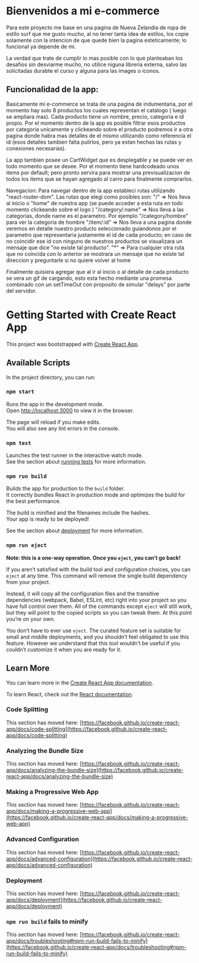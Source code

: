 # Bienvenidos a mi e-commerce

Para este proyecto me base en una pagina de Nueva Zelandia de ropa de estilo surf que me gusto mucho, al no tener tanta idea de estilos, los copie solamente con la intencion de que quede bien la pagina esteticamente; lo funcional ya depende de mi.

La verdad que trate de cumplir lo mas posible con lo que planteaban los desafios sin desviarme mucho, no utilice niguna libreria externa, salvo las solicitadas durabte el curso y alguna para las images o iconos.

## Funcionalidad de la app:

Basicamente mi e-commerce se trata de una pagina de indumentaria, por el momento hay solo 8 productos los cuales representan el catalogo ( luego se ampliara mas). Cada producto tiene un nombre, precio, categoria e id propio. Por el momento dentro de la app es posible filtrar esos productos por categoria unicamente y clickeando sobre el producto podremos ir a otra pagina donde habra mas detalles de el mismo utilizando como referencia el id (esos detalles tambien falta pulirlos, pero ya estan hechas las rutas y conexiones necesarias).

La app tambien posee un CartWidget que es desplegable y se puede ver en todo momento que se desee. Por el momento tiene hardcodeado unos items por default; pero pronto servira para mostrar una previsualizacion de todos los items que se hayan agregado al carro para finalmente comprarlos.

Navegacion:
Para navegar dentro de la app estableci rutas utilizando "react-router-dom". Las rutas que elegi como posibles son: "/" => Nos lleva al inicio o "home" de nuestra app (se puede acceder a esta ruta en todo momento clickeando sobre el logo ) "/category/:name" => Nos lleva a las categorias, donde name es el parametro. Por ejemplo "/category/hombre" para ver la categoria de hombre "/item/:id" => Nos lleva a una pagina donde veremos en detalle nuestro producto seleccionado guiandonos por el parametro que representaria justamente el id de cada producto; en caso de no coincidir ese id con ninguno de nuestros productos se visualizara un mensaje que dice "no existe tal producto". "*" => Para cualquier otra ruta que no coincida con lo anterior se mostrara un mensaje que no existe tal direccion y preguntarle si no quiere volver al home

Finalmente quisiera agregar que al ir al inicio o al detalle de cada producto se vera un gif de cargando, esto esta hecho mediante una promesa combinado con un setTimeOut con proposito de simular "delays" por parte del servidor.


# Getting Started with Create React App

This project was bootstrapped with [Create React App](https://github.com/facebook/create-react-app).

## Available Scripts

In the project directory, you can run:

### `npm start`

Runs the app in the development mode.\
Open [http://localhost:3000](http://localhost:3000) to view it in the browser.

The page will reload if you make edits.\
You will also see any lint errors in the console.

### `npm test`

Launches the test runner in the interactive watch mode.\
See the section about [running tests](https://facebook.github.io/create-react-app/docs/running-tests) for more information.

### `npm run build`

Builds the app for production to the `build` folder.\
It correctly bundles React in production mode and optimizes the build for the best performance.

The build is minified and the filenames include the hashes.\
Your app is ready to be deployed!

See the section about [deployment](https://facebook.github.io/create-react-app/docs/deployment) for more information.

### `npm run eject`

**Note: this is a one-way operation. Once you `eject`, you can’t go back!**

If you aren’t satisfied with the build tool and configuration choices, you can `eject` at any time. This command will remove the single build dependency from your project.

Instead, it will copy all the configuration files and the transitive dependencies (webpack, Babel, ESLint, etc) right into your project so you have full control over them. All of the commands except `eject` will still work, but they will point to the copied scripts so you can tweak them. At this point you’re on your own.

You don’t have to ever use `eject`. The curated feature set is suitable for small and middle deployments, and you shouldn’t feel obligated to use this feature. However we understand that this tool wouldn’t be useful if you couldn’t customize it when you are ready for it.

## Learn More

You can learn more in the [Create React App documentation](https://facebook.github.io/create-react-app/docs/getting-started).

To learn React, check out the [React documentation](https://reactjs.org/).

### Code Splitting

This section has moved here: [https://facebook.github.io/create-react-app/docs/code-splitting](https://facebook.github.io/create-react-app/docs/code-splitting)

### Analyzing the Bundle Size

This section has moved here: [https://facebook.github.io/create-react-app/docs/analyzing-the-bundle-size](https://facebook.github.io/create-react-app/docs/analyzing-the-bundle-size)

### Making a Progressive Web App

This section has moved here: [https://facebook.github.io/create-react-app/docs/making-a-progressive-web-app](https://facebook.github.io/create-react-app/docs/making-a-progressive-web-app)

### Advanced Configuration

This section has moved here: [https://facebook.github.io/create-react-app/docs/advanced-configuration](https://facebook.github.io/create-react-app/docs/advanced-configuration)

### Deployment

This section has moved here: [https://facebook.github.io/create-react-app/docs/deployment](https://facebook.github.io/create-react-app/docs/deployment)

### `npm run build` fails to minify

This section has moved here: [https://facebook.github.io/create-react-app/docs/troubleshooting#npm-run-build-fails-to-minify](https://facebook.github.io/create-react-app/docs/troubleshooting#npm-run-build-fails-to-minify)
